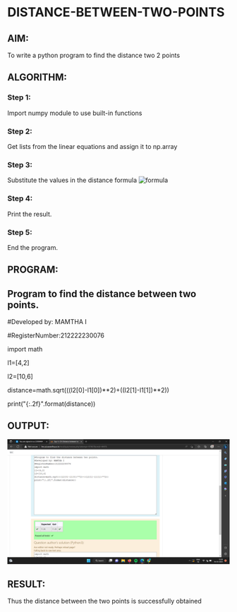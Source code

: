 # DISTANCE-BETWEEN-TWO-POINTS

## AIM:
To write a python program to find the distance two 2 points
## ALGORITHM:

### Step 1:

Import numpy module to use built-in functions
### Step 2:

Get lists from the linear equations and assign it to np.array
### Step 3:

Substitute the values in the distance formula  ![formula](/formula.jpg)
### Step 4:

Print the result.
### Step 5: 

End the program.

## PROGRAM:

## Program to find the distance between two points.

#Developed by: MAMTHA I

#RegisterNumber:212222230076

import math

l1=[4,2]

l2=[10,6]

distance=math.sqrt(((l2[0]-l1[0])**2)+((l2[1]-l1[1])**2))

print("{:.2f}".format(distance))


## OUTPUT:
![model](out.png)

## RESULT:
Thus the distance between the two points is successfully obtained

